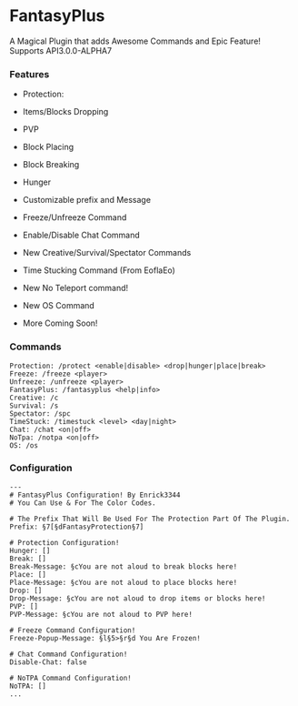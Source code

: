 # FantasyPlus

A Magical Plugin that adds Awesome Commands and Epic Feature!
Supports API3.0.0-ALPHA7

### Features
 - Protection:
  - Items/Blocks Dropping
  - PVP
  - Block Placing
  - Block Breaking
  - Hunger
  - Customizable prefix and Message
 
 - Freeze/Unfreeze Command
 - Enable/Disable Chat Command
 - New Creative/Survival/Spectator Commands
 - Time Stucking Command (From EoflaEo)
 - New No Teleport command!
 - New OS Command
 - More Coming Soon!
 
### Commands
  ```
  Protection: /protect <enable|disable> <drop|hunger|place|break>
  Freeze: /freeze <player>
  Unfreeze: /unfreeze <player>
  FantasyPlus: /fantasyplus <help|info>
  Creative: /c
  Survival: /s
  Spectator: /spc
  TimeStuck: /timestuck <level> <day|night>
  Chat: /chat <on|off>
  NoTpa: /notpa <on|off>
  OS: /os
  ```
  
  ### Configuration
  ```
  ---
# FantasyPlus Configuration! By Enrick3344
# You Can Use & For The Color Codes.

# The Prefix That Will Be Used For The Protection Part Of The Plugin.
Prefix: §7[§dFantasyProtection§7]

# Protection Configuration!
Hunger: []
Break: []
Break-Message: §cYou are not aloud to break blocks here!
Place: []
Place-Message: §cYou are not aloud to place blocks here!
Drop: []
Drop-Message: §cYou are not aloud to drop items or blocks here!
PVP: []
PVP-Message: §cYou are not aloud to PVP here!

# Freeze Command Configuration!
Freeze-Popup-Message: §l§5>§r§d You Are Frozen!

# Chat Command Configuration!
Disable-Chat: false

# NoTPA Command Configuration!
NoTPA: []
...
```
  
